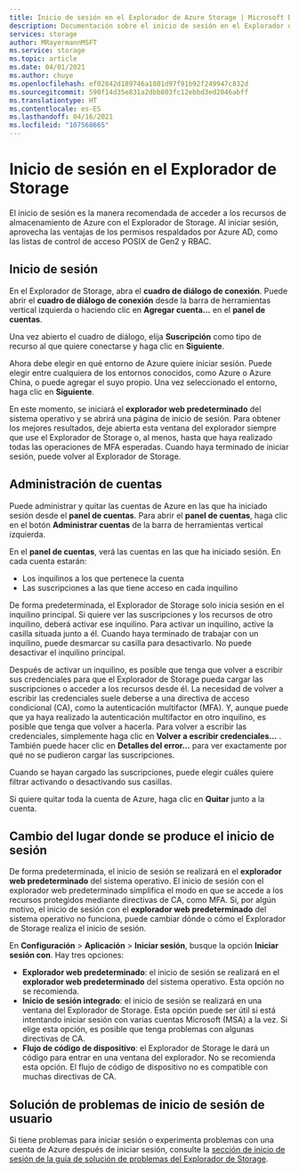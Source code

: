 ```yaml
---
title: Inicio de sesión en el Explorador de Azure Storage | Microsoft Docs
description: Documentación sobre el inicio de sesión en el Explorador de Azure Storage
services: storage
author: MRayermannMSFT
ms.service: storage
ms.topic: article
ms.date: 04/01/2021
ms.author: chuye
ms.openlocfilehash: ef02842d189746a1801d97f91b92f249947c832d
ms.sourcegitcommit: 590f14d35e831a2dbb803fc12ebbd3ed2046abff
ms.translationtype: HT
ms.contentlocale: es-ES
ms.lasthandoff: 04/16/2021
ms.locfileid: "107568665"
---
```

# <a name="sign-in-to-storage-explorer"></a>Inicio de sesión en el Explorador de Storage

El inicio de sesión es la manera recomendada de acceder a los recursos de almacenamiento de Azure con el Explorador de Storage. Al iniciar sesión, aprovecha las ventajas de los permisos respaldados por Azure AD, como las listas de control de acceso POSIX de Gen2 y RBAC. 

## <a name="how-to-sign-in"></a>Inicio de sesión

En el Explorador de Storage, abra el **cuadro de diálogo de conexión**. Puede abrir el **cuadro de diálogo de conexión** desde la barra de herramientas vertical izquierda o haciendo clic en **Agregar cuenta...** en el **panel de cuentas**.

Una vez abierto el cuadro de diálogo, elija **Suscripción** como tipo de recurso al que quiere conectarse y haga clic en **Siguiente**.

Ahora debe elegir en qué entorno de Azure quiere iniciar sesión. Puede elegir entre cualquiera de los entornos conocidos, como Azure o Azure China, o puede agregar el suyo propio. Una vez seleccionado el entorno, haga clic en **Siguiente**.

En este momento, se iniciará el **explorador web predeterminado** del sistema operativo y se abrirá una página de inicio de sesión. Para obtener los mejores resultados, deje abierta esta ventana del explorador siempre que use el Explorador de Storage o, al menos, hasta que haya realizado todas las operaciones de MFA esperadas. Cuando haya terminado de iniciar sesión, puede volver al Explorador de Storage.

## <a name="managing-accounts"></a>Administración de cuentas

Puede administrar y quitar las cuentas de Azure en las que ha iniciado sesión desde el **panel de cuentas**. Para abrir el **panel de cuentas**, haga clic en el botón **Administrar cuentas** de la barra de herramientas vertical izquierda.

En el **panel de cuentas**, verá las cuentas en las que ha iniciado sesión. En cada cuenta estarán:
- Los inquilinos a los que pertenece la cuenta
- Las suscripciones a las que tiene acceso en cada inquilino

De forma predeterminada, el Explorador de Storage solo inicia sesión en el inquilino principal. Si quiere ver las suscripciones y los recursos de otro inquilino, deberá activar ese inquilino. Para activar un inquilino, active la casilla situada junto a él. Cuando haya terminado de trabajar con un inquilino, puede desmarcar su casilla para desactivarlo. No puede desactivar el inquilino principal.

Después de activar un inquilino, es posible que tenga que volver a escribir sus credenciales para que el Explorador de Storage pueda cargar las suscripciones o acceder a los recursos desde él. La necesidad de volver a escribir las credenciales suele deberse a una directiva de acceso condicional (CA), como la autenticación multifactor (MFA). Y, aunque puede que ya haya realizado la autenticación multifactor en otro inquilino, es posible que tenga que volver a hacerla. Para volver a escribir las credenciales, simplemente haga clic en **Volver a escribir credenciales...** . También puede hacer clic en **Detalles del error...** para ver exactamente por qué no se pudieron cargar las suscripciones.

Cuando se hayan cargado las suscripciones, puede elegir cuáles quiere filtrar activando o desactivando sus casillas.

Si quiere quitar toda la cuenta de Azure, haga clic en **Quitar** junto a la cuenta.

## <a name="changing-where-sign-in-happens"></a>Cambio del lugar donde se produce el inicio de sesión

De forma predeterminada, el inicio de sesión se realizará en el **explorador web predeterminado** del sistema operativo. El inicio de sesión con el explorador web predeterminado simplifica el modo en que se accede a los recursos protegidos mediante directivas de CA, como MFA. Si, por algún motivo, el inicio de sesión con el **explorador web predeterminado** del sistema operativo no funciona, puede cambiar dónde o cómo el Explorador de Storage realiza el inicio de sesión.

En **Configuración** > **Aplicación** > **Iniciar sesión**, busque la opción **Iniciar sesión con**. Hay tres opciones:
- **Explorador web predeterminado**: el inicio de sesión se realizará en el **explorador web predeterminado** del sistema operativo. Esta opción no se recomienda.
- **Inicio de sesión integrado**: el inicio de sesión se realizará en una ventana del Explorador de Storage. Esta opción puede ser útil si está intentando iniciar sesión con varias cuentas Microsoft (MSA) a la vez. Si elige esta opción, es posible que tenga problemas con algunas directivas de CA.
- **Flujo de código de dispositivo**: el Explorador de Storage le dará un código para entrar en una ventana del explorador. No se recomienda esta opción. El flujo de código de dispositivo no es compatible con muchas directivas de CA.

## <a name="troubleshooting-sign-in-issues"></a>Solución de problemas de inicio de sesión de usuario

Si tiene problemas para iniciar sesión o experimenta problemas con una cuenta de Azure después de iniciar sesión, consulte la [sección de inicio de sesión de la guía de solución de problemas del Explorador de Storage](./storage-explorer-troubleshooting.md#sign-in-issues).
